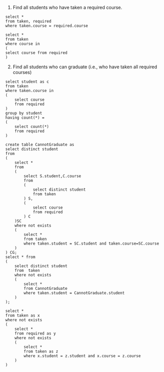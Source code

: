 1. Find all students who have taken a required course.
```
select * 
from taken, required 
where taken.course = required.course
```
```
select * 
from taken 
where course in 
(
select course from required
)
```
2. Find all students who can graduate (i.e., who have taken all required
courses) 
```
select student as c 
from taken 
where taken.course in
(
	select course
	from required
)
group by student
having count(*) = 
(
	select count(*)
	from required
)
```

```
create table CannotGraduate as
select distinct student 
from 
(
	select * 
	from 
	(
		select S.student,C.course 
		from 
		(
			select distinct student 
			from taken
		) S, 
		(
			select course 
			from required
		) C
	)SC 
	where not exists 
	(
		select * 
		from taken 
		where taken.student = SC.student and taken.course=SC.course
	)
) CG;
select * from 
(
	select distinct student 
	from  taken
	where not exists
	(
		select * 
		from CannotGraduate
		where taken.student = CannotGraduate.student
	)
);
```

```
select *
from taken as x
where not exists
(
	select *
	from required as y
	where not exists
	(
		select *
		from taken as z
		where x.student = z.student and x.course = z.course
	)
)
```

